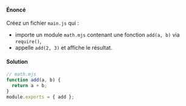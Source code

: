 #### Énoncé
Créez un fichier `main.js` qui :
- importe un module `math.mjs` contenant une fonction `add(a, b)` via `require()`,
- appelle `add(2, 3)` et affiche le résultat.

#### Solution

```js
// math.mjs
function add(a, b) {
  return a + b;
}
module.exports = { add };
